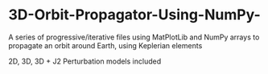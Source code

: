 # 3D-Orbit-Propagator-Using-NumPy-

A series of progressive/iterative files using MatPlotLib and NumPy arrays to propagate an orbit around Earth, using Keplerian elements


2D, 3D, 3D + J2 Perturbation models included
